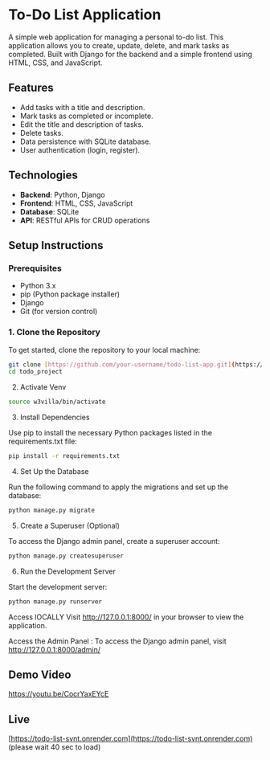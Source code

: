 # To-Do List Application

A simple web application for managing a personal to-do list. This application allows you to create, update, delete, and mark tasks as completed. Built with Django for the backend and a simple frontend using HTML, CSS, and JavaScript.

## Features

- Add tasks with a title and description.
- Mark tasks as completed or incomplete.
- Edit the title and description of tasks.
- Delete tasks.
- Data persistence with SQLite database.
- User authentication (login, register).

## Technologies

- **Backend**: Python, Django
- **Frontend**: HTML, CSS, JavaScript
- **Database**: SQLite
- **API**: RESTful APIs for CRUD operations

## Setup Instructions

### Prerequisites

- Python 3.x
- pip (Python package installer)
- Django
- Git (for version control)


### 1. Clone the Repository

To get started, clone the repository to your local machine:

```bash
git clone [https://github.com/your-username/todo-list-app.git](https://github.com/myselfharsh7/todo_project.git)
cd todo_project
```
2. Activate Venv
```bash
source w3villa/bin/activate
```

3. Install Dependencies

Use pip to install the necessary Python packages listed in the requirements.txt file:
```bash
pip install -r requirements.txt
```
4. Set Up the Database

Run the following command to apply the migrations and set up the database:
```bash
python manage.py migrate
```
5. Create a Superuser (Optional)

To access the Django admin panel, create a superuser account:
```bash
python manage.py createsuperuser
```
6. Run the Development Server

Start the development server:
```bash
python manage.py runserver
```
Access lOCALLY
Visit http://127.0.0.1:8000/ in your browser to view the application.

Access the Admin Panel :
To access the Django admin panel, visit http://127.0.0.1:8000/admin/

## Demo Video

https://youtu.be/CocrYaxEYcE

## Live 

[https://todo-list-svnt.onrender.com](https://todo-list-svnt.onrender.com)  (please wait 40 sec to load)


